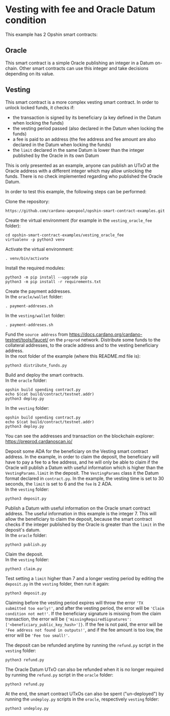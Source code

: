 # Vesting with fee and Oracle Datum condition

This example has 2 Opshin smart contracts:

## Oracle
This smart contract is a simple Oracle publishing an integer in a Datum on-chain. 
Other smart contracts can use this integer and take decisions depending on its value.

## Vesting
This smart contract is a more complex vesting smart contract. In order to unlock locked funds, it checks if:
- the transaction is signed by its beneficiary (a key defined in the Datum when locking the funds)
- the vesting period passed (also declared in the Datum when locking the funds)
- a fee is paid to an address (the fee address and fee amount are also declared in the Datum when locking the funds)
- the `limit` declared in the same Datum is lower than the integer published by the Oracle in its own Datum

This is only presented as an example, anyone can publish an UTxO at the Oracle address with a different integer 
which may allow unlocking the funds. There is no check implemented regarding who published the Oracle Datum.

In order to test this example, the following steps can be performed:

Clone the repository:
```shell
https://github.com/cardano-apexpool/opshin-smart-contract-examples.git
```

Create the virtual environment (for example in the `vesting_oracle_fee` folder):
```shell
cd opshin-smart-contract-examples/vesting_oracle_fee
virtualenv -p python3 venv
```

Activate the virtual environment:
```shell
. venv/bin/activate
```

Install the required modules:
```shell
python3 -m pip install --upgrade pip
python3 -m pip install -r requirements.txt
```

Create the payment addresses.<br>
In the `oracle/wallet` folder:
```shell
. payment-addreses.sh
```
In the `vesting/wallet` folder:
```shell
. payment-addreses.sh
```

Fund the `source address` from https://docs.cardano.org/cardano-testnet/tools/faucet/ on the `preprod` network.
Distribute some funds to the collateral addresses, to the oracle address and to the vesting beneficiary address.<br>
In the root folder of the example (where this README.md file is):
```shell
python3 distribute_funds.py
```

Build and deploy the smart contracts.<br>
In the `oracle` folder:
```shell
opshin build spending contract.py
echo $(cat build/contract/testnet.addr)
python3 deploy.py
```

In the `vesting` folder:
```shell
opshin build spending contract.py
echo $(cat build/contract/testnet.addr)
python3 deploy.py
```
You can see the addresses and transaction on the blockchain explorer: https://preprod.cardanoscan.io/

Deposit some ADA for the beneficiary on the Vesting smart contract address.  In the example, in order to claim 
the deposit, the beneficiary will have to pay a fee to a fee address, and he will only be able to claim if the 
Oracle will publish a Datum with useful information which is higher than the `VestingParams.limit` in the deposit. 
The `VestingParams` class it the Datum format declared in `contract.py`. 
In the example, the vesting time is set to 30 seconds, the `limit` is set to 6 
and the `fee` is 2 ADA.<br>
In the `vesting` folder:
```shell
python3 deposit.py
```

Publish a Datum with useful information on the Oracle smart contract address. 
The useful information in this example is the integer 7. This will allow the beneficiary to claim the deposit, because 
the smart contract checks if the integer published by the Oracle is greater than the `limit` in the deposit's datum.<br>
In the `oracle` folder:
```shell
python3 publish.py
```

Claim the deposit.<br>
In the `vesting` folder:
```shell
python3 claim.py
```

Test setting a `limit` higher than 7 and a longer vesting period by editing the `deposit.py` in the `vesting` folder, 
then run it again:
```shell
python3 deposit.py
```
Claiming before the vesting period expires will throw the error `'TX submitted too early!'`, and after the vesting 
period, the error will be `'Claim condition not met!'`. If the beneficiary signature is missing from the claim 
transaction, the error will be `{'missingRequiredSignatures': ['<beneficiary_public_key_hash>']}`.
If the fee is not paid, the error will be `'Fee address not found in outputs!'`, 
and if the fee amount is too low, the error will be `'Fee too small!'`.

The deposit can be refunded anytime by running the `refund.py` script in the `vesting` folder:
```shell
python3 refund.py
```

The Oracle Datum UTxO can also be refunded when it is no longer required by running the `refund.py` script 
in the `oracle` folder:
```shell
python3 refund.py
```

At the end, the smart contract UTxOs can also be spent ("un-deployed") by running the `undeploy.py` scripts in the 
`oracle`, respectively `vesting` folder:
```shell
python3 undeploy.py
```
